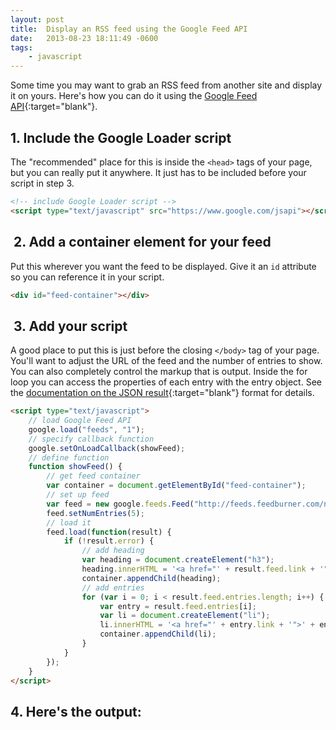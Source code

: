 ```yaml
---
layout: post
title:  Display an RSS feed using the Google Feed API
date:   2013-08-23 18:11:49 -0600
tags:
    - javascript
---
```


Some time you may want to grab an RSS feed from another site and display it on yours. Here's how you can do it using the [Google Feed API](https://developers.google.com/feed/){:target="blank"}.

## 1. Include the Google Loader script

The "recommended" place for this is inside the `<head>` tags of your page, but you can really put it anywhere. It just has to be included before your script in step 3.

```html
<!-- include Google Loader script -->
<script type="text/javascript" src="https://www.google.com/jsapi"></script>
```

##  2. Add a container element for your feed

Put this wherever you want the feed to be displayed. Give it an `id` attribute so you can reference it in your script.

```html
<div id="feed-container"></div>
```

##  3. Add your script

A good place to put this is just before the closing `</body>` tag of your page. You'll want to adjust the URL of the feed and the number of entries to show. You can also completely control the markup that is output. Inside the for loop you can access the properties of each entry with the entry object. See the [documentation on the JSON result](https://developers.google.com/feed/v1/devguide#resultJson){:target="blank"} format for details.

```html
<script type="text/javascript">
    // load Google Feed API
    google.load("feeds", "1");
    // specify callback function
    google.setOnLoadCallback(showFeed);
    // define function
    function showFeed() {
        // get feed container
        var container = document.getElementById("feed-container");
        // set up feed
        var feed = new google.feeds.Feed("http://feeds.feedburner.com/nettuts");
        feed.setNumEntries(5);
        // load it
        feed.load(function(result) {
            if (!result.error) {
                // add heading
                var heading = document.createElement("h3");
                heading.innerHTML = '<a href="' + result.feed.link + '">' + result.feed.title + '</a>';
                container.appendChild(heading);
                // add entries
                for (var i = 0; i < result.feed.entries.length; i++) {
                    var entry = result.feed.entries[i];
                    var li = document.createElement("li");
                    li.innerHTML = '<a href="' + entry.link + '">' + entry.title + '</a>';
                    container.appendChild(li);
                }
            }
        });
    }
</script>
```

## 4. Here's the output:

<div id="feed-container"></div>
<script type="text/javascript" src="https://www.google.com/jsapi"></script><script type="text/javascript">// <![CDATA[
    // load Google Feed API
    google.load("feeds", "1");
    // specify callback function
    google.setOnLoadCallback(showFeed);
    // define function
    function showFeed() {
        // get feed container
        var container = document.getElementById("feed-container");
        // set up feed
        var feed = new google.feeds.Feed("http://feeds.feedburner.com/nettuts");
        feed.setNumEntries(5);
        // load it
        feed.load(function(result) {
            if (!result.error) {
                // add heading
                var heading = document.createElement("h3");
                heading.innerHTML = '<a href="' + result.feed.link + '">' + result.feed.title + '</a>';
                container.appendChild(heading);
                // add entries
                for (var i = 0; i < result.feed.entries.length; i++) {
                    var entry = result.feed.entries[i];
                    console.log(entry);
                    var li = document.createElement("li");
                    li.innerHTML = '<a href="' + entry.link + '">' + entry.title + '</a>';
                    container.appendChild(li);
                }
            }
        });
    }
// ]]></script>
